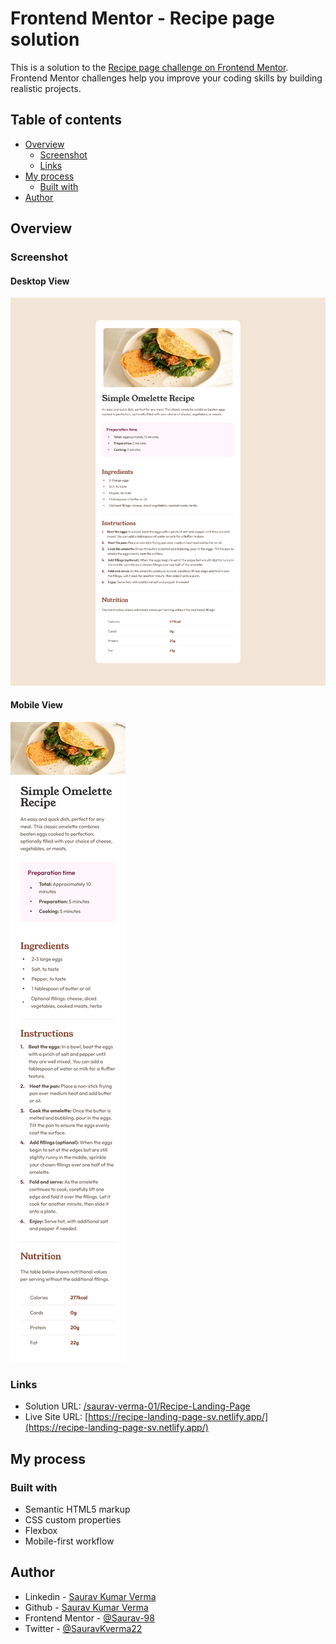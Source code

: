 # Frontend Mentor - Recipe page solution

This is a solution to the [Recipe page challenge on Frontend Mentor](https://www.frontendmentor.io/challenges/recipe-page-KiTsR8QQKm). Frontend Mentor challenges help you improve your coding skills by building realistic projects.

## Table of contents

- [Overview](#overview)
  - [Screenshot](#screenshot)
  - [Links](#links)
- [My process](#my-process)
  - [Built with](#built-with)
- [Author](#author)

## Overview

### Screenshot

#### Desktop View

![](./screenshots/desktop.png)

#### Mobile View

![](./screenshots/mobile.png)

### Links

- Solution URL: [ /saurav-verma-01/Recipe-Landing-Page ](https://github.com/saurav-verma-01/Recipe-Landing-Page)
- Live Site URL: [https://recipe-landing-page-sv.netlify.app/](https://recipe-landing-page-sv.netlify.app/)

## My process

### Built with

- Semantic HTML5 markup
- CSS custom properties
- Flexbox
- Mobile-first workflow

## Author

- Linkedin - [Saurav Kumar Verma](https://www.linkedin.com/in/saurav-dev/)
- Github - [Saurav Kumar Verma](https://github.com/saurav-verma-01)
- Frontend Mentor - [@Saurav-98](https://www.frontendmentor.io/profile/Saurav-98)
- Twitter - [@SauravKverma22](https://twitter.com/SauravKverma22)
